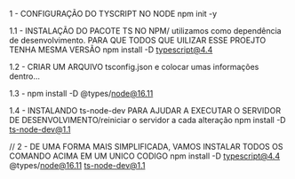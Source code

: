 1 - CONFIGURAÇÃO DO TYSCRIPT NO NODE
npm init -y

1.1 - INSTALAÇÃO DO PACOTE TS NO NPM/ utilizamos como dependência de desenvolvimento. PARA QUE TODOS QUE  UILIZAR ESSE PROEJTO TENHA MESMA VERSÃO
npm install -D typescript@4.4

1.2 - CRIAR UM ARQUIVO tsconfig.json e colocar umas informações dentro...

1.3 - npm install -D @types/node@16.11

1.4 - INSTALANDO ts-node-dev PARA AJUDAR A EXECUTAR O SERVIDOR DE DESENVOLVIMENTO/reiniciar o servidor a cada alteração
npm install -D ts-node-dev@1.1


// 2 - DE UMA FORMA MAIS SIMPLIFICADA, VAMOS INSTALAR TODOS OS COMANDO ACIMA EM UM UNICO CODIGO
npm install -D typescript@4.4 @types/node@16.11 ts-node-dev@1.1